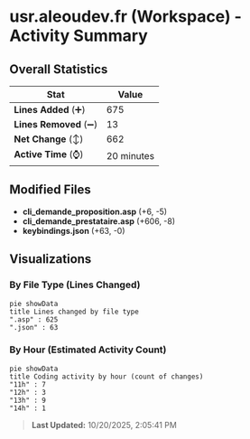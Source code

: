 # usr.aleoudev.fr (Workspace) - Activity Summary 

## Overall Statistics

| Stat                   | Value                                                             |
| ---------------------- | ----------------------------------------------------------------- |
| **Lines Added** (➕)   | 675                                          |
| **Lines Removed** (➖) | 13                                        |
| **Net Change** (↕)    | 662                |
| **Active Time** (⌚)   | 20 minutes |


## Modified Files
- **cli_demande_proposition.asp** (+6, -5)
- **cli_demande_prestataire.asp** (+606, -8)
- **keybindings.json** (+63, -0)

## Visualizations

### By File Type (Lines Changed)

```mermaid
pie showData
title Lines changed by file type
".asp" : 625
".json" : 63
```

### By Hour (Estimated Activity Count)

```mermaid
pie showData
title Coding activity by hour (count of changes)
"11h" : 7
"12h" : 3
"13h" : 9
"14h" : 1
```


> **Last Updated:** 10/20/2025, 2:05:41 PM